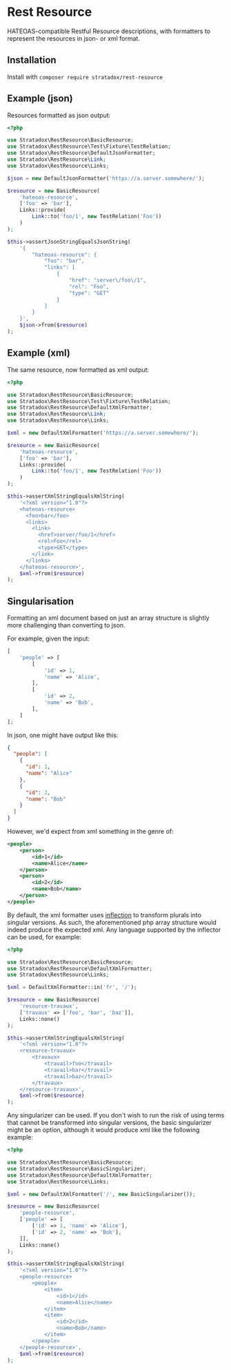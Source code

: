# Rest Resource
HATEOAS-compatible Restful Resource descriptions, with formatters to represent 
the resources in json- or xml format.

## Installation
Install with `composer require stratadox/rest-resource`

## Example (json)
Resources formatted as json output:
```php
<?php

use Stratadox\RestResource\BasicResource;
use Stratadox\RestResource\Test\Fixture\TestRelation;
use Stratadox\RestResource\DefaultJsonFormatter;
use Stratadox\RestResource\Link;
use Stratadox\RestResource\Links;

$json = new DefaultJsonFormatter('https://a.server.somewhere/');

$resource = new BasicResource(
    'hateoas-resource',
    ['foo' => 'bar'],
    Links::provide(
        Link::to('foo/1', new TestRelation('Foo'))
    )
);

$this->assertJsonStringEqualsJsonString(
    '{
        "hateoas-resource": {
            "foo": "bar",
            "links": [
                {
                    "href": "server\/foo\/1",
                    "rel": "Foo",
                    "type": "GET"
                }
            ]
        }
    }',
    $json->from($resource)
);
```

## Example (xml)
The same resource, now formatted as xml output:
```php
<?php

use Stratadox\RestResource\BasicResource;
use Stratadox\RestResource\Test\Fixture\TestRelation;
use Stratadox\RestResource\DefaultXmlFormatter;
use Stratadox\RestResource\Link;
use Stratadox\RestResource\Links;

$xml = new DefaultXmlFormatter('https://a.server.somewhere/');

$resource = new BasicResource(
    'hateoas-resource',
    ['foo' => 'bar'],
    Links::provide(
        Link::to('foo/1', new TestRelation('Foo'))
    )
);

$this->assertXmlStringEqualsXmlString(
    '<?xml version="1.0"?>
    <hateoas-resource>
      <foo>bar</foo>
      <links>
        <link>
          <href>server/foo/1</href>
          <rel>Foo</rel>
          <type>GET</type>
        </link>
      </links>
    </hateoas-resource>',
    $xml->from($resource)
);
```

## Singularisation
Formatting an xml document based on just an array structure is slightly more 
challenging than converting to json.

For example, given the input:
```php
[
    'people' => [
        [
            'id' => 1,
            'name' => 'Alice',
        ],
        [
            'id' => 2,
            'name' => 'Bob',
        ],
    ]
];
```

In json, one might have output like this:
```json
{
  "people": [
    {
      "id": 1,
      "name": "Alice"
    },
    {
      "id": 2,
      "name": "Bob"
    }
  ]
}
```

However, we'd expect from xml something in the genre of:
```xml
<people>
    <person>
        <id>1</id>
        <name>Alice</name>
    </person>
    <person>
        <id>2</id>
        <name>Bob</name>
    </person>
</people>
```

By default, the xml formatter uses [inflection](https://github.com/ICanBoogie/Inflector) 
to transform plurals into singular versions. As such, the aforementioned php 
array structure would indeed produce the expected xml.
Any language supported by the inflector can be used, for example:

```php
<?php

use Stratadox\RestResource\BasicResource;
use Stratadox\RestResource\DefaultXmlFormatter;
use Stratadox\RestResource\Links;

$xml = DefaultXmlFormatter::in('fr', '/');

$resource = new BasicResource(
    'resource-travaux',
    ['travaux' => ['foo', 'bar', 'baz']],
    Links::none()
);

$this->assertXmlStringEqualsXmlString(
    '<?xml version="1.0"?>
    <resource-travaux>
        <travaux>
            <travail>foo</travail>
            <travail>bar</travail>
            <travail>baz</travail>
        </travaux>
    </resource-travaux>',
    $xml->from($resource)
);
```

Any singularizer can be used. 
If you don't wish to run the risk of using terms that cannot be transformed into 
singular versions, the basic singularizer might be an option, although it would 
produce xml like the following example:

```php
<?php

use Stratadox\RestResource\BasicResource;
use Stratadox\RestResource\BasicSingularizer;
use Stratadox\RestResource\DefaultXmlFormatter;
use Stratadox\RestResource\Links;

$xml = new DefaultXmlFormatter('/', new BasicSingularizer());

$resource = new BasicResource(
    'people-resource',
    ['people' => [
        ['id' => 1, 'name' => 'Alice'],
        ['id' => 2, 'name' => 'Bob'],
    ]],
    Links::none()
);

$this->assertXmlStringEqualsXmlString(
    '<?xml version="1.0"?>
    <people-resource>
        <people>
            <item>
                <id>1</id>
                <name>Alice</name>
            </item>
            <item>
                <id>2</id>
                <name>Bob</name>
            </item>
        </people>
    </people-resource>',
    $xml->from($resource)
);
```
